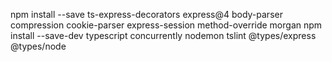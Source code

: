 npm install --save ts-express-decorators express@4 body-parser compression cookie-parser express-session method-override morgan
npm install --save-dev typescript concurrently nodemon tslint @types/express @types/node
